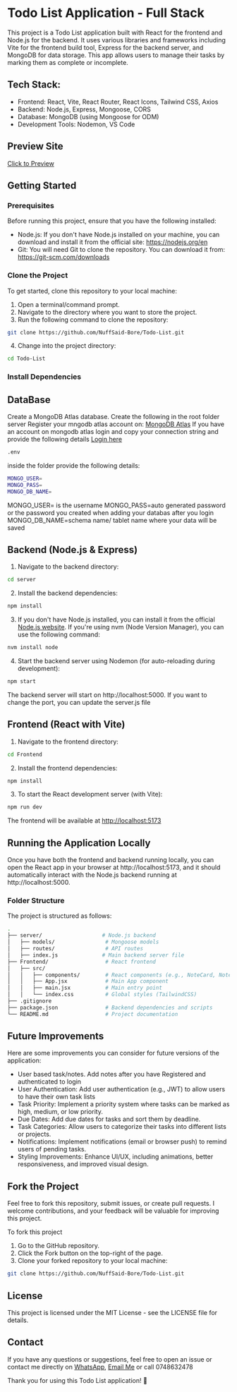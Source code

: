 # Todo List Application - Full Stack

This project is a Todo List application built with React for the frontend and Node.js for the backend. It uses various libraries and frameworks including Vite for the frontend build tool, Express for the backend server, and MongoDB for data storage. This app allows users to manage their tasks by marking them as complete or incomplete.

## Tech Stack:
- Frontend: React, Vite, React Router, React Icons, Tailwind CSS, Axios
- Backend: Node.js, Express, Mongoose, CORS
- Database: MongoDB (using Mongoose for ODM)
- Development Tools: Nodemon, VS Code

## Preview Site
[Click to Preview](http://localhost:5173/)

## Getting Started
### Prerequisites
Before running this project, ensure that you have the following installed:
- Node.js: If you don't have Node.js installed on your machine, you can download and install it from the official site: https://nodejs.org/en
- Git: You will need Git to clone the repository. You can download it from: https://git-scm.com/downloads

### Clone the Project
To get started, clone this repository to your local machine:
1. Open a terminal/command prompt.
2. Navigate to the directory where you want to store the project.
3. Run the following command to clone the repository:

```bash
git clone https://github.com/NuffSaid-Bore/Todo-List.git
```
4. Change into the project directory:

```bash
cd Todo-List
```
### Install Dependencies

## DataBase
Create a MongoDB Atlas database. Create the following in the root folder server
Register your mngodb atlas account on: [MongoDB Atlas](https://account.mongodb.com/account/register)
If you have an account on mongodb atlas login and copy your connection string and provide the following details
[Login here](https://account.mongodb.com/account/login)
````bash
.env
````
inside the folder provide the following details: 
````bash
MONGO_USER=
MONGO_PASS=
MONGO_DB_NAME=
````
MONGO_USER= is the username
MONGO_PASS=auto generated password or the password you created when adding your databas after you login
MONGO_DB_NAME=schema name/  tablet name where your data will be saved


## Backend (Node.js & Express)
1. Navigate to the backend directory:
```bash
cd server
```

2. Install the backend dependencies:
```bash
npm install
```
3. If you don't have Node.js installed, you can install it from the official [Node.js website](https://nodejs.org/en). If you're using nvm (Node Version Manager), you can use the following command:
```bash
nvm install node
```
4. Start the backend server using Nodemon (for auto-reloading during development):
```bash
npm start
```
The backend server will start on http://localhost:5000. If you want to change the port, you can update the server.js file

## Frontend (React with Vite)
1. Navigate to the frontend directory:

```bash
cd Frontend
```
2. Install the frontend dependencies:

```bash
npm install
```
3. To start the React development server (with Vite):
```bash
npm run dev
```
The frontend will be available at [http://localhost:5173](http://localhost:5173/)

## Running the Application Locally
Once you have both the frontend and backend running locally, you can open the React app in your browser at http://localhost:5173, and it should automatically interact with the Node.js backend running at http://localhost:5000.

### Folder Structure
The project is structured as follows:

```bash
.
├── server/                   # Node.js backend
│   ├── models/                # Mongoose models
│   ├── routes/                # API routes
│   ├── index.js              # Main backend server file
├── Frontend/                  # React frontend
│   ├── src/
│   │   ├── components/        # React components (e.g., NoteCard, NoteModal)
│   │   ├── App.jsx            # Main App component
│   │   ├── main.jsx           # Main entry point
│   │   └── index.css          # Global styles (TailwindCSS)
├── .gitignore
├── package.json               # Backend dependencies and scripts
└── README.md                  # Project documentation

```

## Future Improvements

Here are some improvements you can consider for future versions of the application:
- User based task/notes. Add notes after you have Registered and authenticated to login
- User Authentication: Add user authentication (e.g., JWT) to allow users to have their own task lists
- Task Priority: Implement a priority system where tasks can be marked as high, medium, or low priority.
- Due Dates: Add due dates for tasks and sort them by deadline.
- Task Categories: Allow users to categorize their tasks into different lists or projects.
- Notifications: Implement notifications (email or browser push) to remind users of pending tasks.
- Styling Improvements: Enhance UI/UX, including animations, better responsiveness, and improved visual design.

## Fork the Project
Feel free to fork this repository, submit issues, or create pull requests. I welcome contributions, and your feedback will be valuable for improving this project.

To fork this project
1. Go to the GitHub repository.
2. Click the Fork button on the top-right of the page.
3. Clone your forked repository to your local machine:
```bash
git clone https://github.com/NuffSaid-Bore/Todo-List.git
```

## License
This project is licensed under the MIT License - see the LICENSE file for details.

## Contact
If you have any questions or suggestions, feel free to open an issue or contact me directly on [WhatsApp](https://wa.link/asimu8), [Email Me](mailto:borekamohelo@gmail.com)
 or call 0748632478 

Thank you for using this Todo List application! 🎉
